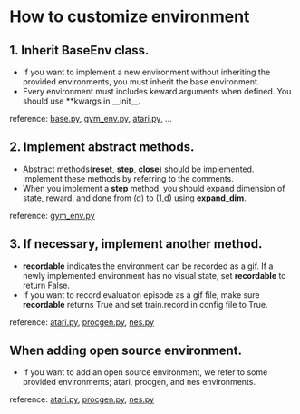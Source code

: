 # How to customize environment

## 1. Inherit BaseEnv class.
- If you want to implement a new environment without inheriting the provided environments, you must inherit the base environment.
- Every environment must includes keward arguments when defined. You should use \*\*kwargs in \_\_init\_\_.

reference: [base.py](./base.py), [gym_env.py](./gym_env.py), [atari.py](./atari.py), ...

## 2. Implement abstract methods.
- Abstract methods(__reset__, __step__, __close__) should be implemented. Implement these methods by referring to the comments.
- When you implement a __step__ method, you should expand dimension of state, reward, and done from (d) to (1,d) using __expand_dim__.

reference: [gym_env.py](./gym_env.py)

## 3. If necessary, implement another method.
- __recordable__ indicates the environment can be recorded as a gif. If a newly implemented environment has no visual state, set __recordable__ to return False. 
- If you want to record evaluation episode as a gif file, make sure __recordable__ returns True and set train.record in config file to True.

reference: [atari.py](./atari.py), [procgen.py](./procgen.py), [nes.py](./nes.py)

## When adding open source environment.
- If you want to add an open source environment, we refer to some provided environments; atari, procgen, and nes environments.

reference: [atari.py](./atari.py), [procgen.py](./procgen.py), [nes.py](./nes.py)

